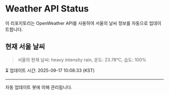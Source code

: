 
# Weather API Status

이 리포지토리는 OpenWeather API를 사용하여 서울의 날씨 정보를 자동으로 업데이트합니다.

## 현재 서울 날씨
> 서울의 현재 날씨: heavy intensity rain, 온도: 23.78°C, 습도: 100%

⏳ 업데이트 시간: 2025-09-17 10:08:33 (KST)

---
자동 업데이트 봇에 의해 관리됩니다.
